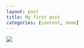 ```yaml
---
layout: post
title: My first post
categories: [content, demo]
---
```

![](assets/images/honeyimage.jpeg)

